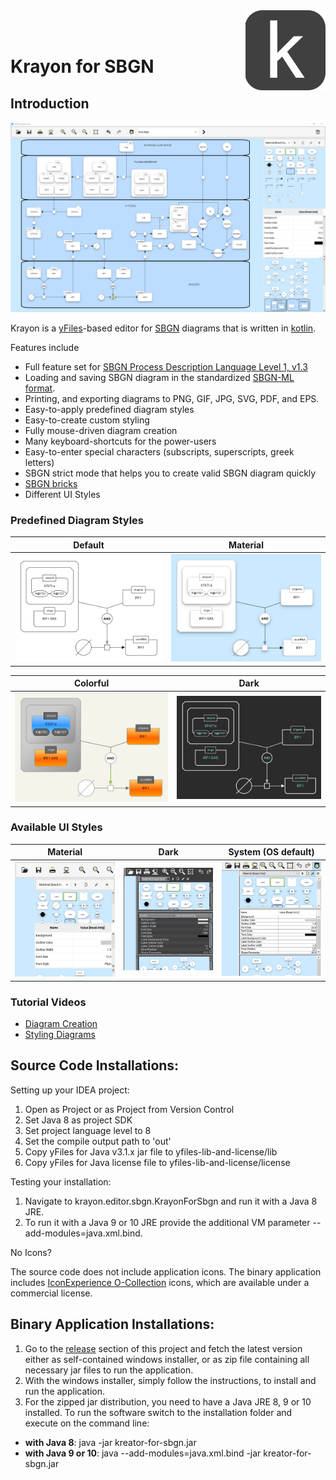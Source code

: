 
<img align="right" src="web/images/krayon.png"/>
<br><br>

# Krayon for SBGN 

## Introduction

![Application Screenshot](web/images/material-screenshot.png)

Krayon is a [yFiles](https://www.yworks.com/products/yfiles-for-java)-based editor for [SBGN](http://sbgn.github.io/sbgn/) diagrams that is written in [kotlin](https://kotlinlang.org/).

Features include
* Full feature set for [SBGN Process Description Language Level 1, v1.3](http://sbgn.github.io/sbgn/specifications)
* Loading and saving SBGN diagram in the standardized [SBGN-ML format](https://github.com/sbgn/sbgn/wiki/SBGN_ML).     
* Printing, and exporting diagrams to PNG, GIF, JPG, SVG, PDF, and EPS.
* Easy-to-apply predefined diagram styles 
* Easy-to-create custom styling
* Fully mouse-driven diagram creation
* Many keyboard-shortcuts for the power-users
* Easy-to-enter special characters (subscripts, superscripts, greek letters) 
* SBGN strict mode that helps you to create valid SBGN diagram quickly
* [SBGN bricks](http://sbgn.github.io/sbgn/sbgnbricks)
* Different UI Styles

### Predefined Diagram Styles

Default | Material
|:----------:|:-------:|
![](web/images/default-style-sample1.png)|![](web/images/material-style-sample1.png)

Colorful | Dark
|:----------:|:-------:|
![](web/images/colorful-style-sample1.png)|![](web/images/dark-style-sample1.png)

### Available UI Styles
Material| Dark | System (OS default) 
:------:|:------:|:------:|
![](web/images/laf-material.png)|![](web/images/laf-dark.png)|![UI Styles](web/images/laf-system.png)

### Tutorial Videos
* [Diagram Creation](https://youtu.be/lPIQRGGGeSs)
* [Styling Diagrams](https://youtu.be/3LAQX1Zv3pU)

## Source Code Installations:

Setting up your IDEA project:

1. Open as Project or as Project from Version Control
2. Set Java 8 as project SDK
3. Set project language level to 8
3. Set the compile output path to 'out' 
4. Copy yFiles for Java v3.1.x jar file to yfiles-lib-and-license/lib
5. Copy yFiles for Java license file to yfiles-lib-and-license/license
  
Testing your installation:

1. Navigate to krayon.editor.sbgn.KrayonForSbgn and run it with a Java 8 JRE. 
2. To run it with a Java 9 or 10 JRE provide the additional VM parameter --add-modules=java.xml.bind.

No Icons?

The source code does not include application icons. The binary application includes [IconExperience O-Collection](https://www.iconexperience.com/o_collection) icons, 
which are available under a commercial license.
  
## Binary Application Installations:

1. Go to the [release](https://github.com/wiese42/krayon4sbgn/releases) section of this project and fetch the latest version either as self-contained windows installer, or as zip file containing all necessary jar files to run the application. 
2. With the windows installer, simply follow the instructions, to install and run the application.
3. For the zipped jar distribution, you need to have a Java JRE 8, 9 or 10 installed. To run the software switch to the installation folder and execute on the command line:
  - **with Java 8**: java -jar kreator-for-sbgn.jar
  - **with Java 9 or 10**: java --add-modules=java.xml.bind -jar kreator-for-sbgn.jar
